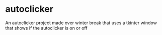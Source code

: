 # autoclicker
An autoclicker project made over winter break that uses a tkinter window that shows if the autoclicker is on or off
